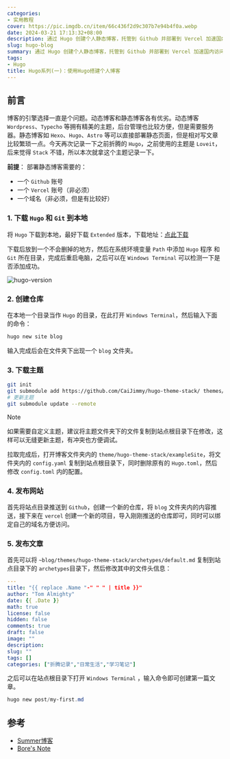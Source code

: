 ```yaml
---
categories: 
- 实用教程
cover: https://pic.imgdb.cn/item/66c436f2d9c307b7e94b4f0a.webp
date: 2024-03-21 17:13:32+08:00
description: 通过 Hugo 创建个人静态博客，托管到 Github 并部署到 Vercel 加速国内访问。
slug: hugo-blog
summary: 通过 Hugo 创建个人静态博客，托管到 Github 并部署到 Vercel 加速国内访问。
tags:
- Hugo
title: Hugo系列(一)：使用Hugo搭建个人博客
---
```

## 前言

博客的引擎选择一直是个问题。动态博客和静态博客各有优劣。动态博客 `Wordpress`、`Typecho` 等拥有精美的主题，后台管理也比较方便，但是需要服务器。静态博客如 `Hexo`、`Hugo`、`Astro` 等可以直接部署静态页面，但是相对写文章比较繁琐一点。今天再次记录一下之前折腾的 `Hugo`，之前使用的主题是 `Loveit`，后来觉得 `Stack` 不错，所以本次就拿这个主题记录一下。

**前提**：
部署静态博客需要的：
- 一个 `Github` 账号
- 一个 `Vercel` 账号（非必须）
- 一个域名（非必须，但是有比较好）

### 1. 下载 `Hugo` 和 `Git` 到本地

将 `Hugo` 下载到本地，最好下载 `Extended` 版本，下载地址：[点此下载](https://github.com/gohugoio/hugo/releases/)

下载后放到一个不会删掉的地方，然后在系统环境变量 `Path` 中添加 `Hugo` 程序 和 `Git` 所在目录，完成后重启电脑，之后可以在 `Windows Terminal` 可以检测一下是否添加成功。

![hugo-version](https://pic.imgdb.cn/item/65fc04cd9f345e8d030e6674.webp)

### 2. 创建仓库

在本地一个目录当作 `Hugo` 的目录，在此打开 `Windows Terminal`，然后输入下面的命令：

```powershell
hugo new site blog
```

输入完成后会在文件夹下出现一个 `blog` 文件夹。

### 3. 下载主题

```bash
git init
git submodule add https://github.com/CaiJimmy/hugo-theme-stack/ themes/hugo-theme-stack
# 更新主题
git submodule update --remote
```

> [!NOTE]
> 如果需要自定义主题，建议将主题文件夹下的文件复制到站点根目录下在修改，这样可以无缝更新主题，有冲突也方便调试。

拉取完成后，打开博客文件夹内的 `theme/hugo-theme-stack/exampleSite`，将文件夹内的 `config.yaml` 复制到站点根目录下，同时删除原有的 `Hugo.toml`，然后修改 `config.toml` 内的配置。

### 4. 发布网站

首先将站点目录推送到 `Github`，创建一个新的仓库，将 `blog` 文件夹内的内容推送，接下来在 `vercel` 创建一个新的项目，导入刚刚推送的仓库即可，同时可以绑定自己的域名方便访问。

### 5. 发布文章

首先可以将 `~blog/themes/hugo-theme-stack/archetypes/default.md` 复制到站点目录下的 `archetypes`目录下，然后修改其中的文件头信息：

```yaml
---
title: "{{ replace .Name "-" " " | title }}"
author: "Tom Almighty"
date: {{ .Date }}
math: true
license: false
hidden: false
comments: true
draft: false
image: ""
description: 
slug: ""
tags: []
categories: ["折腾记录","日常生活","学习笔记"]
```

之后可以在站点根目录下打开 `Windows Terminal` ，输入命令即可创建第一篇文章。

```powershell
hugo new post/my-first.md
```

## 参考

- [Summer博客](https://vofficial233.com/archives/deploy-my-hugo-blog)
- [Bore's Note](https://bore.vip/archives/3bf3725e/)



